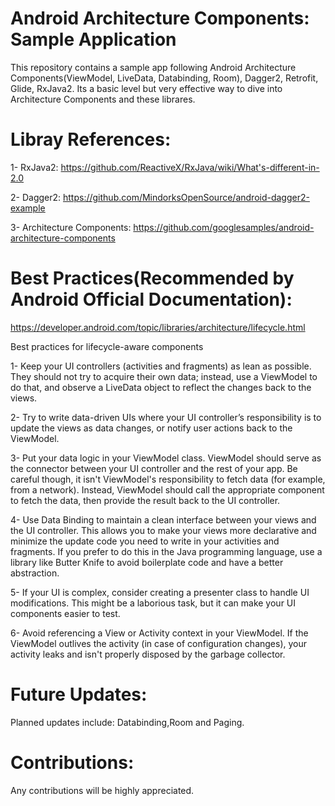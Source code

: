 # Android Architecture Components: Sample Application

This repository contains a sample app following Android Architecture Components(ViewModel, LiveData, Databinding, Room), Dagger2, Retrofit, Glide, RxJava2. Its a basic level but very effective way to dive into Architecture Components and these librares. 

# Libray References:
1- RxJava2: https://github.com/ReactiveX/RxJava/wiki/What's-different-in-2.0

2- Dagger2: https://github.com/MindorksOpenSource/android-dagger2-example

3- Architecture Components: https://github.com/googlesamples/android-architecture-components

# Best Practices(Recommended by Android Official Documentation): 
https://developer.android.com/topic/libraries/architecture/lifecycle.html

Best practices for lifecycle-aware components

1- Keep your UI controllers (activities and fragments) as lean as possible. They should not try to acquire their own data; instead, use a ViewModel to do that, and observe a LiveData object to reflect the changes back to the views.

2- Try to write data-driven UIs where your UI controller’s responsibility is to update the views as data changes, or notify user actions back to the ViewModel.

3- Put your data logic in your ViewModel class. ViewModel should serve as the connector between your UI controller and the rest of your app. Be careful though, it isn't ViewModel's responsibility to fetch data (for example, from a network). Instead, ViewModel should call the appropriate component to fetch the data, then provide the result back to the UI controller.

4- Use Data Binding to maintain a clean interface between your views and the UI controller. This allows you to make your views more declarative and minimize the update code you need to write in your activities and fragments. If you prefer to do this in the Java programming language, use a library like Butter Knife to avoid boilerplate code and have a better abstraction.

5- If your UI is complex, consider creating a presenter class to handle UI modifications. This might be a laborious task, but it can make your UI components easier to test.

6- Avoid referencing a View or Activity context in your ViewModel. If the ViewModel outlives the activity (in case of configuration changes), your activity leaks and isn't properly disposed by the garbage collector.

# Future Updates:
Planned updates include: Databinding,Room and Paging.

# Contributions:
Any contributions will be highly appreciated.
